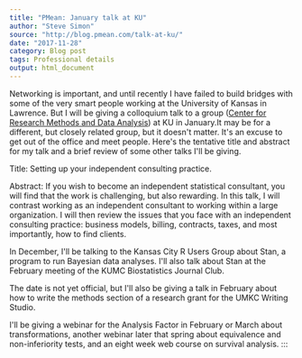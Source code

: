 ```yaml
---
title: "PMean: January talk at KU"
author: "Steve Simon"
source: "http://blog.pmean.com/talk-at-ku/"
date: "2017-11-28"
category: Blog post
tags: Professional details
output: html_document
---
```


Networking is important, and until recently I have failed to build
bridges with some of the very smart people working at the University of
Kansas in Lawrence. But I will be giving a colloquium talk to a group
([Center for Research Methods and Data Analysis](http://crmda.ku.edu/))
at KU in January.It may be for a different, but closely related group,
but it doesn't matter. It's an excuse to get out of the office and meet
people. Here's the tentative title and abstract for my talk and a brief
review of some other talks I'll be giving.

<!---More--->

Title: Setting up your independent consulting practice.

Abstract: If you wish to become an independent statistical consultant,
you will find that the work is challenging, but also rewarding. In this
talk, I will contrast working as an independent consultant to working
within a large organization. I will then review the issues that you face
with an independent consulting practice: business models, billing,
contracts, taxes, and most importantly, how to find clients.

In December, I'll be talking to the Kansas City R Users Group about
Stan, a program to run Bayesian data analyses. I'll also talk about Stan
at the February meeting of the KUMC Biostatistics Journal Club.

The date is not yet official, but I'll also be giving a talk in February
about how to write the methods section of a research grant for the UMKC
Writing Studio.

I'll be giving a webinar for the Analysis Factor in February or March
about transformations, another webinar later that spring about
equivalence and non-inferiority tests, and an eight week web course on
survival analysis.
:::

